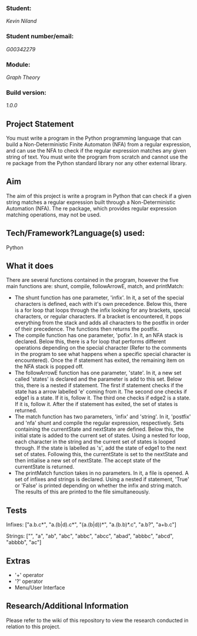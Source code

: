 <h3><b>Student:</b></h3> <i>Kevin Niland</i>
<h3><b>Student number/email:</b></h3> <i>G00342279</i>
<h3><b>Module:</b></h3> <i>Graph Theory</i>
<h3><b>Build version:</b></h3> <i>1.0.0</i>

<h2>Project Statement</h2>
You must write a program in the Python programming language that can build a Non-Deterministic Finite Automaton (NFA) from a regular expression,  
and can use the NFA to check if the regular expression matches any given string of text. You must write the program from scratch and cannot use 
the re package from the Python standard library nor any other external library.

<h2>Aim</h2>
The aim of this project is write a program in Python that can check if a given string matches a regular expression built through a Non-Deterministic Automation (NFA). The re package, which provides regular expression matching operations, may not be used.

<h2>Tech/Framework?Language(s) used:</h2>
Python

<h2>What it does</h2>
There are several functions contained in the program, however the five main functions are: shunt, compile, followArrowE, match, and printMatch:

<ul>
    <li>The shunt function has one parameter, 'infix'. In it, a set of the special characters is defined, each with it's own precedence. Below this, there is a for loop that loops through the infix looking for any brackets, special characters, or regular characters. If a bracket is encountered, it pops everything from the stack and adds all characters to the postfix in order of their precedence. The functions then returns the postfix.</li>
    <li>The compile function has one parameter, 'pofix'. In it, an NFA stack is declared. Below this, there is a for loop that performs different operations depending on the special character (Refer to the comments in the program to see what happens when a specific special character is encountered). Once the if statement has exited, the remaining item on the NFA stack is popped off.</li>
    <li>The followArrowE function has one parameter, 'state'. In it, a new set called 'states' is declared and the parameter is add to this set. Below this, there is a nested if statement. The first if statement checks if the state has a arrow labelled 'e' coming from it. The second one checks if edge1 is a state. If it is, follow it. The third one checks if edge2 is a state. If it is, follow it. After the if statement has exited, the set of states is returned.</li>
    <li>The match function has two parameters, 'infix' and 'string'. In it, 'postfix' and 'nfa' shunt and compile the regular expression, respectively. Sets containing the currentState and nextState are defined. Below this, the initial state is added to the current set of states. Using a nested for loop, each character in the string and the current set of states is looped through. If the state is labelled as 's', add the state of edge1 to the next set of states. Following this, the currentState is set to the nextState and then intialise a new set of nextState. The accept state of the currentState is returned.</li>
    <li>The printMatch function takes in no parameters. In it, a file is opened. A set of infixes and strings is declared. Using a nested if statement, 'True' or 'False' is printed depending on whether the infix and string match. The results of this are printed to the file simultaneously.</li>
 </ul>

<h2>Tests</h2>
Infixes:
["a.b.c*", "a.(b|d).c*", "(a.(b|d))*", "a.(b.b)*.c", "a.b?", "a+b.c"]

Strings:
["", "a", "ab", "abc", "abbc", "abcc", "abad", "abbbc", "abcd", "abbbb", "ac"]

<h2>Extras</h2>
<ul>
    <li>'+' operator</li>
    <li>'?' operator</li>
    <li>Menu/User Interface</li>
</ul>

<h2>Research/Additional Information</h2>
Please refer to the wiki of this repository to view the research conducted in relation to this project.
      


